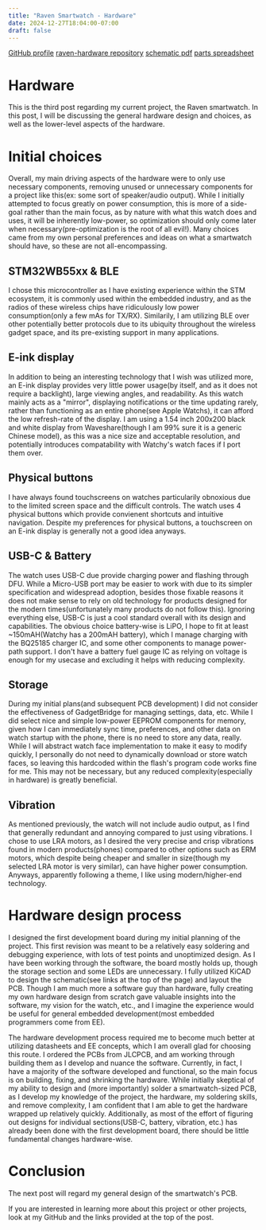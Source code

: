 ```yaml
---
title: "Raven Smartwatch - Hardware"
date: 2024-12-27T18:04:00-07:00
draft: false
---
```


[GitHub profile](https://github.com/merrittlj)
[raven-hardware repository](https://github.com/merrittlj/raven-hardware)
[schematic pdf](https://github.com/merrittlj/raven-hardware/releases/download/v1.0.0/kicad_v100.pdf)
[parts spreadsheet](https://docs.google.com/spreadsheets/d/1oSL-olhkF5xc7F7o5_qvC-SHkViK23rOYAubs1avKWQ/edit?usp=sharing)

# Hardware
This is the third post regarding my current project, the Raven smartwatch. In this post, I will be discussing the general hardware design and choices, as well as the lower-level aspects of the hardware.

# Initial choices
Overall, my main driving aspects of the hardware were to only use necessary components, removing unused or unnecessary components for a project like this(ex: some sort of speaker/audio output). While I initially attempted to focus greatly on power consumption, this is more of a side-goal rather than the main focus, as by nature with what this watch does and uses, it will be inherently low-power, so optimization should only come later when necessary(pre-optimization is the root of all evil!). Many choices came from my own personal preferences and ideas on what a smartwatch should have, so these are not all-encompassing.

## STM32WB55xx & BLE
I chose this microcontroller as I have existing experience within the STM ecosystem, it is commonly used within the embedded industry, and as the radios of these wireless chips have ridiculously low power consumption(only a few mAs for TX/RX). Similarily, I am utilizing BLE over other potentially better protocols due to its ubiquity throughout the wireless gadget space, and its pre-existing support in many applications.

## E-ink display
In addition to being an interesting technology that I wish was utilized more, an E-ink display provides very little power usage(by itself, and as it does not require a backlight), large viewing angles, and readability. As this watch mainly acts as a "mirror", displaying notifications or the time updating rarely, rather than functioning as an entire phone(see Apple Watchs), it can afford the low refresh-rate of the display. I am using a 1.54 inch 200x200 black and white display from Waveshare(though I am 99% sure it is a generic Chinese model), as this was a nice size and acceptable resolution, and potentially introduces compatability with Watchy's watch faces if I port them over.

## Physical buttons
I have always found touchscreens on watches particularily obnoxious due to the limited screen space and the difficult controls. The watch uses 4 physical buttons which provide convienent shortcuts and intuitive navigation. Despite my preferences for physical buttons, a touchscreen on an E-ink display is generally not a good idea anyways.

## USB-C & Battery
The watch uses USB-C due provide charging power and flashing through DFU. While a Micro-USB port may be easier to work with due to its simpler specification and widespread adoption, besides those fixable reasons it does not make sense to rely on old technology for products designed for the modern times(unfortunately many products do not follow this). Ignoring everything else, USB-C is just a cool standard overall with its design and capabilities. The obvious choice battery-wise is LiPO, I hope to fit at least ~150mAH(Watchy has a 200mAH battery), which I manage charging with the BQ25185 charger IC, and some other components to manage power-path support. I don't have a battery fuel gauge IC as relying on voltage is enough for my usecase and excluding it helps with reducing complexity.

## Storage
During my initial plans(and subsequent PCB development) I did not consider the effectiveness of GadgetBridge for managing settings, data, etc. While I did select nice and simple low-power EEPROM components for memory, given how I can immediately sync time, preferences, and other data on watch startup with the phone, there is no need to store any data, really. While I will abstract watch face implementation to make it easy to modify quickly, I personally do not need to dynamically download or store watch faces, so leaving this hardcoded within the flash's program code works fine for me. This may not be necessary, but any reduced complexity(especially in hardware) is greatly beneficial.

## Vibration
As mentioned previously, the watch will not include audio output, as I find that generally redundant and annoying compared to just using vibrations. I chose to use LRA motors, as I desired the very precise and crisp vibrations found in modern products(phones) compared to other options such as ERM motors, which despite being cheaper and smaller in size(though my selected LRA motor is very similar), can have higher power consumption. Anyways, apparently following a theme, I like using modern/higher-end technology.

# Hardware design process
I designed the first development board during my initial planning of the project. This first revision was meant to be a relatively easy soldering and debugging experience, with lots of test points and unoptimized design. As I have been working through the software, the board mostly holds up, though the storage section and some LEDs are unnecessary. I fully utilized KiCAD to design the schematic(see links at the top of the page) and layout the PCB. Though I am much more a software guy than hardware, fully creating my own hardware design from scratch gave valuable insights into the software, my vision for the watch, etc., and I imagine the experience would be useful for general embedded development(most embedded programmers come from EE).

The hardware development process required me to become much better at utilizing datasheets and EE concepts, which I am overall glad for choosing this route. I ordered the PCBs from JLCPCB, and am working through building them as I develop and nuance the software. Currently, in fact, I have a majority of the software developed and functional, so the main focus is on building, fixing, and shrinking the hardware. While initially skeptical of my ability to design and (more importantly) solder a smartwatch-sized PCB, as I develop my knowledge of the project, the hardware, my soldering skills, and remove complexity, I am confident that I am able to get the hardware wrapped up relatively quickly. Additionally, as most of the effort of figuring out designs for individual sections(USB-C, battery, vibration, etc.) has already been done with the first development board, there should be little fundamental changes hardware-wise.

# Conclusion
The next post will regard my general design of the smartwatch's PCB.

If you are interested in learning more about this project or other projects, look at my GitHub and the links provided at the top of the post.

